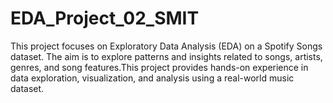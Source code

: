 # EDA_Project_02_SMIT
This project focuses on Exploratory Data Analysis (EDA) on a Spotify Songs dataset. The aim is to explore patterns and insights related to songs, artists, genres, and song features.This project provides hands-on experience in data exploration, visualization, and analysis using a real-world music dataset.
